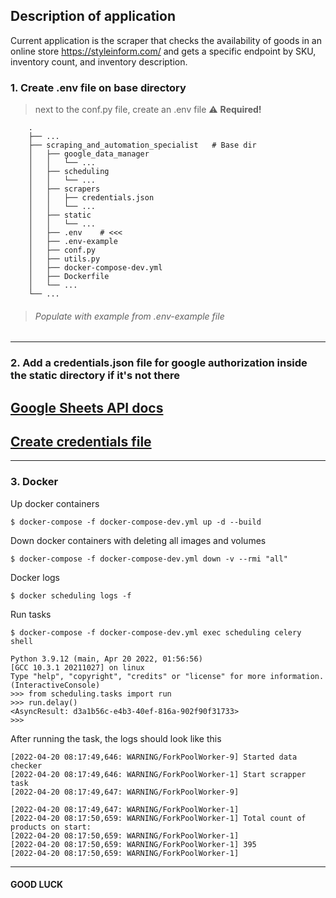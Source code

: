 ## Description of application
Current application is the scraper that checks the availability of goods in an online store https://styleinform.com/ and gets a specific endpoint by SKU, inventory count, and inventory description.

### 1. Create .env file on base directory
>  next to the conf.py file, create an .env file
> :warning: **Required!**
```text
    .
    ├── ...
    ├── scraping_and_automation_specialist   # Base dir
    │   ├── google_data_manager        
    │   │   └── ...      
    │   ├── scheduling
    │   │   └── ...
    │   ├── scrapers
    │   │   ├── credentials.json
    │   │   └── ...
    │   ├── static
    │   │   └── ...
    │   ├── .env    # <<<     
    │   ├── .env-example          
    │   ├── conf.py
    │   ├── utils.py
    │   ├── docker-compose-dev.yml
    │   ├── Dockerfile
    │   └── ...
    └── ...
```
>###### Populate with example from .env-example file
---
### 2. Add a credentials.json file for google authorization inside the static directory if it's not there
[Google Sheets API docs](https://developers.google.com/sheets/api/reference/rest)
--
[Create credentials file](https://developers.google.com/workspace/guides/create-credentials)
--
---
### 3. Docker
Up docker containers
```commandline
$ docker-compose -f docker-compose-dev.yml up -d --build
```
Down docker containers with deleting all images and volumes
```commandline
$ docker-compose -f docker-compose-dev.yml down -v --rmi "all"
```
Docker logs
```commandline
$ docker scheduling logs -f
```
Run tasks
```commandline
$ docker-compose -f docker-compose-dev.yml exec scheduling celery shell
```
```shell
Python 3.9.12 (main, Apr 20 2022, 01:56:56) 
[GCC 10.3.1 20211027] on linux
Type "help", "copyright", "credits" or "license" for more information.
(InteractiveConsole)
>>> from scheduling.tasks import run
>>> run.delay()
<AsyncResult: d3a1b56c-e4b3-40ef-816a-902f90f31733>
>>>
```
After running the task, the logs should look like this 
```text
[2022-04-20 08:17:49,646: WARNING/ForkPoolWorker-9] Started data checker
[2022-04-20 08:17:49,646: WARNING/ForkPoolWorker-1] Start scrapper task
[2022-04-20 08:17:49,647: WARNING/ForkPoolWorker-9] 

[2022-04-20 08:17:49,647: WARNING/ForkPoolWorker-1]  
[2022-04-20 08:17:50,659: WARNING/ForkPoolWorker-1] Total count of products on start: 
[2022-04-20 08:17:50,659: WARNING/ForkPoolWorker-1]  
[2022-04-20 08:17:50,659: WARNING/ForkPoolWorker-1] 395
[2022-04-20 08:17:50,659: WARNING/ForkPoolWorker-1]  
```
---
#### GOOD LUCK
